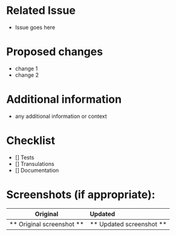 # Related Issue
- Issue goes here

# Proposed changes
- change 1
- change 2

# Additional information
- any additional information or context

# Checklist
- [] Tests
- [] Transulations
- [] Documentation

# Screenshots (if appropriate):
Original                  | Updated
:------------------------:|:------------------------
** Original screenshot ** | ** Updated screenshot **

